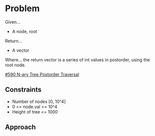 
# Problem
Given...
- A node, root

Return...
- A vector

Where...
the return vector is a series of int values in postorder, using the root node.

[\#590 N-ary Tree Postorder Traversal](https://leetcode.com/problems/n-ary-tree-postorder-traversal/description/?envType=daily-question&envId=2024-08-26)

## Constraints
- Number of nodes [0, 10^4]
- 0 <= node.val <= 10^4
- Height of tree <= 1000

## Approach
